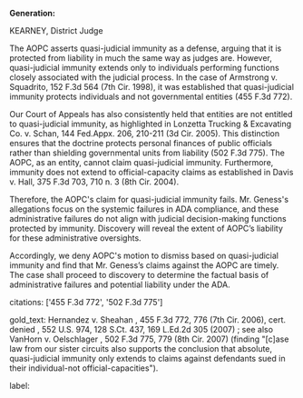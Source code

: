 **Generation:**

KEARNEY, District Judge

The AOPC asserts quasi-judicial immunity as a defense, arguing that it is protected from liability in much the same way as judges are. However, quasi-judicial immunity extends only to individuals performing functions closely associated with the judicial process. In the case of Armstrong v. Squadrito, 152 F.3d 564 (7th Cir. 1998), it was established that quasi-judicial immunity protects individuals and not governmental entities (455 F.3d 772).

Our Court of Appeals has also consistently held that entities are not entitled to quasi-judicial immunity, as highlighted in Lonzetta Trucking & Excavating Co. v. Schan, 144 Fed.Appx. 206, 210-211 (3d Cir. 2005). This distinction ensures that the doctrine protects personal finances of public officials rather than shielding governmental units from liability (502 F.3d 775). The AOPC, as an entity, cannot claim quasi-judicial immunity. Furthermore, immunity does not extend to official-capacity claims as established in Davis v. Hall, 375 F.3d 703, 710 n. 3 (8th Cir. 2004).

Therefore, the AOPC's claim for quasi-judicial immunity fails. Mr. Geness's allegations focus on the systemic failures in ADA compliance, and these administrative failures do not align with judicial decision-making functions protected by immunity. Discovery will reveal the extent of AOPC’s liability for these administrative oversights.

Accordingly, we deny AOPC's motion to dismiss based on quasi-judicial immunity and find that Mr. Geness’s claims against the AOPC are timely. The case shall proceed to discovery to determine the factual basis of administrative failures and potential liability under the ADA.

citations: ['455 F.3d 772', '502 F.3d 775']

gold_text: Hernandez v. Sheahan , 455 F.3d 772, 776 (7th Cir. 2006), cert. denied , 552 U.S. 974, 128 S.Ct. 437, 169 L.Ed.2d 305 (2007) ; see also VanHorn v. Oelschlager , 502 F.3d 775, 779 (8th Cir. 2007) (finding "[c]ase law from our sister circuits also supports the conclusion that absolute, quasi-judicial immunity only extends to claims against defendants sued in their individual-not official-capacities").

label: 